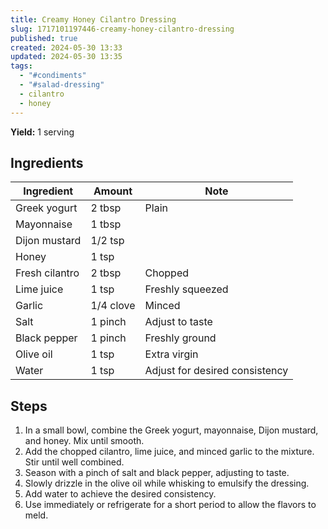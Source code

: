```yaml
---
title: Creamy Honey Cilantro Dressing
slug: 1717101197446-creamy-honey-cilantro-dressing
published: true
created: 2024-05-30 13:33
updated: 2024-05-30 13:35
tags:
  - "#condiments"
  - "#salad-dressing"
  - cilantro
  - honey
---
```


**Yield:** 1 serving

## Ingredients

| Ingredient     | Amount    | Note                           |
| -------------- | --------- | ------------------------------ |
| Greek yogurt   | 2 tbsp    | Plain                          |
| Mayonnaise     | 1 tbsp    |                                |
| Dijon mustard  | 1/2 tsp   |                                |
| Honey          | 1 tsp     |                                |
| Fresh cilantro | 2 tbsp    | Chopped                        |
| Lime juice     | 1 tsp     | Freshly squeezed               |
| Garlic         | 1/4 clove | Minced                         |
| Salt           | 1 pinch   | Adjust to taste                |
| Black pepper   | 1 pinch   | Freshly ground                 |
| Olive oil      | 1 tsp     | Extra virgin                   |
| Water          | 1 tsp     | Adjust for desired consistency |

## Steps

1. In a small bowl, combine the Greek yogurt, mayonnaise, Dijon mustard, and honey. Mix until smooth.
2. Add the chopped cilantro, lime juice, and minced garlic to the mixture. Stir until well combined.
3. Season with a pinch of salt and black pepper, adjusting to taste.
4. Slowly drizzle in the olive oil while whisking to emulsify the dressing.
5. Add water to achieve the desired consistency.
6. Use immediately or refrigerate for a short period to allow the flavors to meld.
